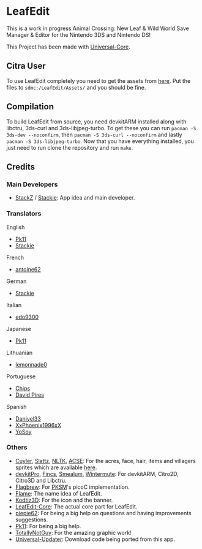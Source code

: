 # LeafEdit

This is a work in progress Animal Crossing: New Leaf & Wild World Save Manager & Editor for the Nintendo 3DS and Nintendo DS!

This Project has been made with [Universal-Core](https://github.com/Universal-Team/Universal-Core).

## Citra User

To use LeafEdit completely you need to get the assets from [here](https://github.com/Universal-Team/extras/raw/master/builds/LeafEdit/assets/). Put the files to `sdmc:/LeafEdit/Assets/` and you should be fine.

## Compilation

To build LeafEdit from source, you need devkitARM installed along with libctru, 3ds-curl and 3ds-libjpeg-turbo. To get these you can run `pacman -S 3ds-dev --noconfirm`, then `pacman -S 3ds-curl --noconfirm` and lastly `pacman -S 3ds-libjpeg-turbo`. Now that you have everything installed, you just need to run clone the repository and run `make`.

## Credits
### Main Developers
- [StackZ](https://github.com/SuperSaiyajinStackZ) / [Stackie](https://github.com/SuperSaiyajinStackie): App idea and main developer.
### Translators

English
- [Pk11](https://github.com/Epicpkmn11)
- [Stackie](https://github.com/SuperSaiyajinStackie)

French
- [antoine62](https://github.com/antoine62)

German
- [Stackie](https://github.com/SuperSaiyajinStackie)

Italian
- [edo9300](https://github.com/edo9300)

Japanese
- [Pk11](https://github.com/Epicpkmn11)

Lithuanian
- [lemonnade0](https://steamcommunity.com/profiles/76561198276444028)

Portuguese
- [Chips](https://github.com/Ch1p5)
- [David Pires](https://github.com/DavidPires)

Spanish
- [Daniyel33](https://github.com/Daniyel33)
- [XxPhoenix1996xX](https://github.com/XxPhoenix1996xX)
- [YoSoy](https://twitter.com/riku200)

### Others
- [Cuyler](https://github.com/Cuyler36), [Slattz](https://github.com/Slattz), [NLTK](https://github.com/Slattz/NLTK), [ACSE](https://github.com/Cuyler36/ACSE): For the acres, face, hair, items and villagers sprites which are available [here](https://github.com/Universal-Team/extras/raw/master/builds/LeafEdit/assets/).
- [devkitPro](https://github.com/devkitPro), [Fincs](https://github.com/fincs), [Smealum](https://github.com/smealum), [Wintermute](https://github.com/WinterMute): For devkitARM, Citro2D, Citro3D and Libctru.
- [Flagbrew](https://github.com/FlagBrew): For [PKSM](https://github.com/FlagBrew/PKSM)'s picoC implementation.
- [Flame](https://github.com/FlameKat53): The name idea of LeafEdit.
- [Kodtiz3D](https://github.com/Kodtiz3D): For the icon and the banner.
- [LeafEdit-Core](https://github.com/Universal-Team/LeafEdit-Core): The actual core part for LeafEdit.
- [piepie62](https://github.com/piepie62): For being a big help on questions and having improvements suggestions.
- [Pk11](https://github.com/Epicpkmn11): For being a big help.
- [TotallyNotGuy](https://github.com/TotallyNotGuy): For the amazing graphic work!
- [Universal-Updater](https://github.com/Universal-Team/Universal-Updater): Download code being ported from this app.
